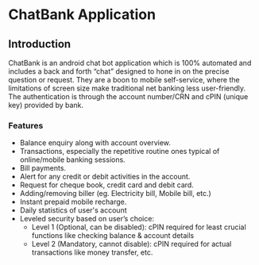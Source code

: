 # ChatBank Application

## Introduction
ChatBank is an android chat bot application which is 100% automated and includes a back and forth “chat” designed to hone in on the precise question or request. 
They are a boon to mobile self-service, where the limitations of screen size make traditional net banking less user-friendly. The authentication is through the account number/CRN and cPIN (unique key) provided by bank.

### Features
* Balance enquiry along with account overview.
* Transactions, especially the repetitive routine ones typical of online/mobile banking sessions.
* Bill payments.
* Alert for any credit or debit activities in the account.
* Request for cheque book, credit card and debit card.
* Adding/removing biller (eg. Electricity bill, Mobile bill, etc.)
* Instant prepaid mobile recharge.
* Daily statistics of user's account
* Leveled security based on user’s choice:
	* Level 1 (Optional, can be disabled): cPIN required for least crucial functions like checking balance & account details
	* Level 2 (Mandatory, cannot disable): cPIN required for actual transactions like money transfer, etc.